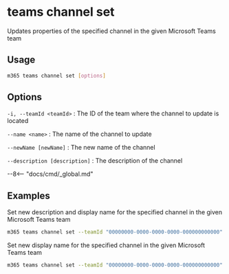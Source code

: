 # teams channel set

Updates properties of the specified channel in the given Microsoft Teams team

## Usage

```sh
m365 teams channel set [options]
```

## Options

`-i, --teamId <teamId>`
: The ID of the team where the channel to update is located

`--name <name>`
: The name of the channel to update

`--newName [newName]`
: The new name of the channel

`--description [description]`
: The description of the channel

--8<-- "docs/cmd/_global.md"

## Examples
  
Set new description and display name for the specified channel in the given Microsoft Teams team

```sh
m365 teams channel set --teamId "00000000-0000-0000-0000-000000000000" --name Reviews --newName Projects --description "Channel for new projects"
```

Set new display name for the specified channel in the given Microsoft Teams team

```sh
m365 teams channel set --teamId "00000000-0000-0000-0000-000000000000" --name Reviews --newName Projects
```
